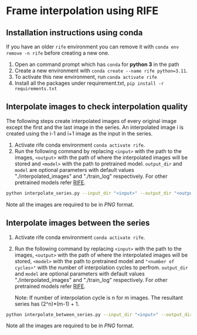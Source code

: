 # Frame interpolation using RIFE

## Installation instructions using conda

If you have an older `rife` environment you can remove it with `conda env remove -n rife` before creating a new one.

1. Open an command prompt which has `conda` for **python 3** in the path
2. Create a new environment with `conda create --name rife python=3.11`.
3. To activate this new environment, run `conda activate rife`
4. Install all the packages under requirement.txt, `pip install -r requirements.txt`

## Interpolate images to check interpolation quality

The following steps create interpolated images of every original image except the first and the last image in the series. An interpolated image i is created using the i-1 and i+1 image as the input in the series.

1. Activate rife conda environment `conda activate rife`.
2. Run the following command by replacing `<input>` with the path to the images, `<output>` with the path of where the interpolated images will be stored and `<model>` with the path to pretrained model. `output_dir` and `model` are optional parameters with default values "./interpolated_images" and "./train_log" respectively. For other pretrained models refer [RIFE](https://github.com/hzwer/ECCV2022-RIFE?tab=readme-ov-file#cli-usage).
~~~sh
python interpolate_series.py --input_dir "<input>" --output_dir "<output>" --model_dir "<model>"
~~~
Note all the images are required to be in *PNG* format.

## Interpolate images between the series
1. Activate rife conda environment `conda activate rife`.
2. Run the following command by replacing `<input>` with the path to the images, `<output>` with the path of where the interpolated images will be stored, `<model>` with the path to pretrained model and `"<number of cycles>"` with the number of interpolation cycles to perfrom. `output_dir` and `model` are optional parameters with default values "./interpolated_images" and "./train_log" respectively. For other pretrained models refer [RIFE](https://github.com/hzwer/ECCV2022-RIFE?tab=readme-ov-file#cli-usage).

    Note: If number of interpolation cycle is n for m images. The resultant series has (2^n)*(m-1) + 1.
~~~sh
python interpolate_between_series.py --input_dir "<input>" --output_dir "<output>" --model_dir "<model>" --cycles "<number of cycles>"
~~~
Note all the images are required to be in *PNG* format.